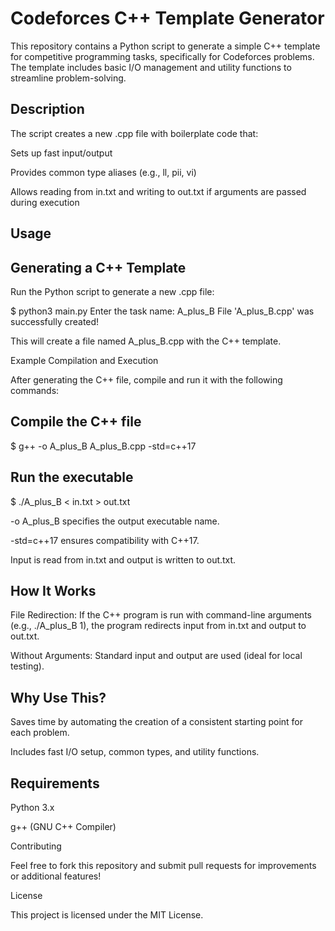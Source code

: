 # Codeforces C++ Template Generator

This repository contains a Python script to generate a simple C++ template for competitive programming tasks, specifically for Codeforces problems. The template includes basic I/O management and utility functions to streamline problem-solving.

## Description

The script creates a new .cpp file with boilerplate code that:

Sets up fast input/output

Provides common type aliases (e.g., ll, pii, vi)

Allows reading from in.txt and writing to out.txt if arguments are passed during execution

## Usage

## Generating a C++ Template

Run the Python script to generate a new .cpp file:

$ python3 main.py
Enter the task name: A_plus_B
File 'A_plus_B.cpp' was successfully created!

This will create a file named A_plus_B.cpp with the C++ template.

Example Compilation and Execution

After generating the C++ file, compile and run it with the following commands:

## Compile the C++ file
$ g++ -o A_plus_B A_plus_B.cpp -std=c++17

## Run the executable
$ ./A_plus_B < in.txt > out.txt

-o A_plus_B specifies the output executable name.

-std=c++17 ensures compatibility with C++17.

Input is read from in.txt and output is written to out.txt.

## How It Works

File Redirection: If the C++ program is run with command-line arguments (e.g., ./A_plus_B 1), the program redirects input from in.txt and output to out.txt.

Without Arguments: Standard input and output are used (ideal for local testing).

## Why Use This?

Saves time by automating the creation of a consistent starting point for each problem.

Includes fast I/O setup, common types, and utility functions.

## Requirements

Python 3.x

g++ (GNU C++ Compiler)

Contributing

Feel free to fork this repository and submit pull requests for improvements or additional features!

License

This project is licensed under the MIT License.
